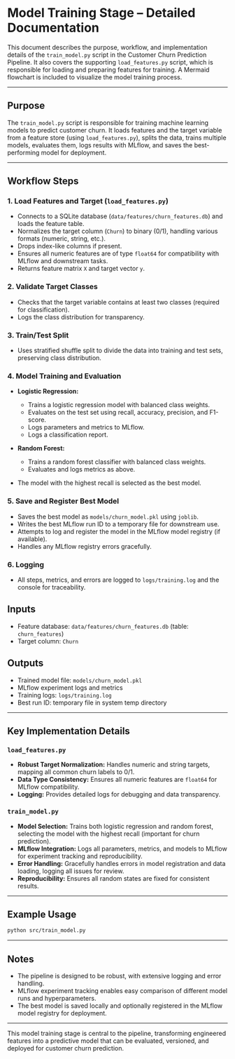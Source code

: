 # Model Training Stage – Detailed Documentation

This document describes the purpose, workflow, and implementation details of the `train_model.py` script in the Customer Churn Prediction Pipeline. It also covers the supporting `load_features.py` script, which is responsible for loading and preparing features for training. A Mermaid flowchart is included to visualize the model training process.

---

## Purpose

The `train_model.py` script is responsible for training machine learning models to predict customer churn. It loads features and the target variable from a feature store (using `load_features.py`), splits the data, trains multiple models, evaluates them, logs results with MLflow, and saves the best-performing model for deployment.

---

## Workflow Steps

### 1. Load Features and Target (`load_features.py`)

- Connects to a SQLite database (`data/features/churn_features.db`) and loads the feature table.
- Normalizes the target column (`Churn`) to binary (0/1), handling various formats (numeric, string, etc.).
- Drops index-like columns if present.
- Ensures all numeric features are of type `float64` for compatibility with MLflow and downstream tasks.
- Returns feature matrix `X` and target vector `y`.

### 2. Validate Target Classes

- Checks that the target variable contains at least two classes (required for classification).
- Logs the class distribution for transparency.

### 3. Train/Test Split

- Uses stratified shuffle split to divide the data into training and test sets, preserving class distribution.

### 4. Model Training and Evaluation

- **Logistic Regression:**
  - Trains a logistic regression model with balanced class weights.
  - Evaluates on the test set using recall, accuracy, precision, and F1-score.
  - Logs parameters and metrics to MLflow.
  - Logs a classification report.

- **Random Forest:**
  - Trains a random forest classifier with balanced class weights.
  - Evaluates and logs metrics as above.

- The model with the highest recall is selected as the best model.

### 5. Save and Register Best Model

- Saves the best model as `models/churn_model.pkl` using `joblib`.
- Writes the best MLflow run ID to a temporary file for downstream use.
- Attempts to log and register the model in the MLflow model registry (if available).
- Handles any MLflow registry errors gracefully.

### 6. Logging

- All steps, metrics, and errors are logged to `logs/training.log` and the console for traceability.


## Inputs

- Feature database: `data/features/churn_features.db` (table: `churn_features`)
- Target column: `Churn`

## Outputs

- Trained model file: `models/churn_model.pkl`
- MLflow experiment logs and metrics
- Training logs: `logs/training.log`
- Best run ID: temporary file in system temp directory

---

## Key Implementation Details

### `load_features.py`

- **Robust Target Normalization:** Handles numeric and string targets, mapping all common churn labels to 0/1.
- **Data Type Consistency:** Ensures all numeric features are `float64` for MLflow compatibility.
- **Logging:** Provides detailed logs for debugging and data transparency.

### `train_model.py`

- **Model Selection:** Trains both logistic regression and random forest, selecting the model with the highest recall (important for churn prediction).
- **MLflow Integration:** Logs all parameters, metrics, and models to MLflow for experiment tracking and reproducibility.
- **Error Handling:** Gracefully handles errors in model registration and data loading, logging all issues for review.
- **Reproducibility:** Ensures all random states are fixed for consistent results.

---

## Example Usage

```bash
python src/train_model.py
```

---

## Notes

- The pipeline is designed to be robust, with extensive logging and error handling.
- MLflow experiment tracking enables easy comparison of different model runs and hyperparameters.
- The best model is saved locally and optionally registered in the MLflow model registry for deployment.

---

This model training stage is central to the pipeline, transforming engineered features into a predictive model that can be evaluated, versioned, and deployed for customer churn prediction.